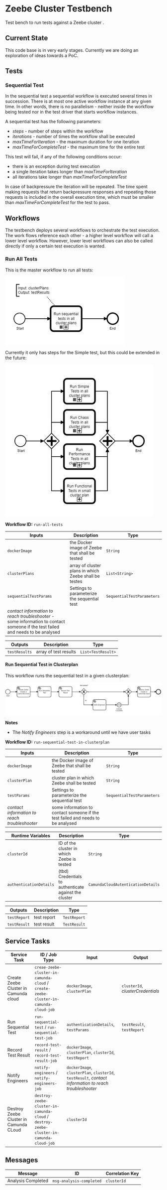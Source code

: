 # Zeebe Cluster Testbench

Test bench to run tests against a Zeebe cluster .

## Current State
This code base is in very early stages. Currently we are doing an exploration of ideas towards a PoC.

## Tests

### Sequential Test
In the sequential test a sequential workflow is executed several times in succession. There is at most one active workflow instance at any given time. In other words, there is no parallelism - neither inside the workflow being tested nor in the test driver that starts workflow instances.

A sequential test has the following parameters:
* _steps_ - number of steps within the workflow
* _iterations_ - number of times the workflow shall be executed
* _maxTimeForIteration_ - the maximum duration for one iteration 
* _maxTimeForCompleteTest_ - the maximum time for the entire test

This test will fail, if any of the following conditions occur:
* there is an exception during test execution
* a single iteration takes longer than _maxTimeForIteration_
* all iterations take longer than _maxTimeForCompleteTest_

In case of backpressure the iteration will be repeated. The time spent making requests that return backpressure responses and repeating those requests is included in the overall execution time, which must be smaller than _maxTimeForCompleteTest_ for the test to pass.

## Workflows
The testbench deploys several workflows to orchestrate the test execution. The work flows reference each other - a higher level workflow will call a lower level workflow. 
However, lower level workflows can also be called directly if only a certain test execution is wanted.

### Run All Tests
This is the master workflow to run all tests:

![run-all-tests workflow](assets/run-all-tests.png "Run all Tests workflow")

Currently it only has steps for the Simple test, but this could be extended in the future:

![run-all-tests workflow (vision)](assets/run-all-tests-vision.png "Run all Tests workflow (Vision)")

**Workflow ID:** `run-all-tests`
 
| Inputs | Description | Type |
| ------ | ----------- | ---- | 
| `dockerImage` | the Docker image of Zeebe that shall be tested | `String` |
| `clusterPlans` | array of cluster plans in which Zeebe shall be testes | `List<String>` |
| `sequentialTestParams` | Settings to parameterize the sequential test | `SequentialTestParameters` |
| _contact information to reach troubleshooter_ - some information to contact someone if the test failed and needs to be analysed |

| Outputs | Description | Type |
| ------- | ----------- | ---- |
| `testResults` | array of test results | `List<TestResult>` |

#### Run Sequential Test in Clusterplan
This workflow runs the sequential test in a given clusterplan:

![run-sequential-test-in-clusterplan workflow](assets/run-sequential-test-in-clusterplan.png "Run Sequential Test in Clusterplan workflow")

**Notes**
* The _Notify Engineers_ step is a workaround until we have user tasks

**Workflow ID:** `run-sequential-test-in-clusterplan`
 
| Inputs | Description | Type |
| ------ | ----------- | ---- |
| `dockerImage` | the Docker image of Zeebe that shall be tested | `String` |
| `clusterPlan` | cluster plan in which Zeebe shall be tested | `String` |
| `testParams` | Settings to parameterize the sequential test | `SequentialTestParameters` |
| _contact information to reach troubleshooter_ | some information to contact someone if the test failed and needs to be analysed |

| Runtime Variables | Description | Type |
| ----------------- | ----------- | ---- |
| `clusterId` | ID of the cluster in which Zeebe is tested | `String` |
| `authenticationDetails` | (tbd) Credentials to authenticate against the cluster | `CamundaCloudAutenticationDetails` |


| Outputs | Description | Type |
| ------- | ----------- | ---- |
| `testReport` | test report | `TestReport` |
| `testResult` | test result | `TestResult` |

## Service Tasks

| Service Task | ID / Job Type | Input | Output | 
| ------------ | ------------- | ----- | ------ | 
| Create Zeebe Cluster in Camunda cloud | `creae-zeebe-cluster-in-camunda-cloud` / `create-zeebe-cluster-in-camunda-cloud-job` | `dockerImage`, `clusterPlan` | `clusterId`, _clusterCredentials_ |   
| Run Sequential Test | `run-sequential-test` / `run-sequential-test-job` | `authenticationDetails`, `testParams` | `testResult`, `testReport` 
| Record Test Result | `record-test-result` / `record-test-result-job` | `dockerImage`, `clusterPlan`, `clusterId`, `testReport` |
| Notify Engineers | `notify-engineers` / `notify-engineers-job` | `dockerImage`, `clusterPlan`, `clusterId`, `testResult`, _contact information to reach troubleshooter_ |
| Destroy Zeebe Cluster in Camunda CLoud | `destroy-zeebe-cluster-in-camunda-cloud` / `destroy-zeebe-cluster-in-camunda-cloud-job` | `clusterId` |
 
## Messages
| Message | ID  | Correlation Key  | 
| ------- | --- | ---------------- |  
| Analysis Completed | `msg-analysis-completed` | `clusterId` | 
